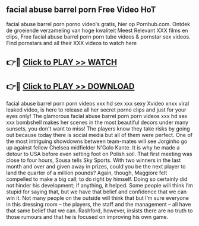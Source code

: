 ## facial abuse barrel porn Free Video HoT 

facial abuse barrel porn porno video's gratis, hier op Pornhub.com. Ontdek de groeiende verzameling van hoge kwaliteit Meest Relevant XXX films en clips,
Free facial abuse barrel porn porn tube videos & pornstar sex videos. Find pornstars and all their XXX videos to watch here


## 👉🔴 [Click to PLAY >> WATCH](http://us.freeplayer.one?title=facial_abuse_barrel_porn&ref=16D)

## 👉🔴 [Click to PLAY >> DOWNLOAD](http://us.freeplayer.one?title=facial_abuse_barrel_porn&ref=16D)


facial abuse barrel porn porn videos xxx hd sex xxx sexy Xvideo xnxx viral leaked video, is here to release all her secret porno clips and just for your eyes only! The glamorous facial abuse barrel porn porn videos xxx hd sex xxx bombshell makes her scenes in the most beautiful decors under many sunsets, you don't want to miss! The players know they take risks by going out because today there is social media but all of them were perfect. One of the most intriguing showdowns between team-mates will see Jorginho go up against fellow Chelsea midfielder N'Golo Kante. It is why he made a detour to USA before even setting foot on Polish soil. That first meeting was close to four hours, Sousa tells Sky Sports. With two winners in the last month and over and given away in prizes, could you be the next player to land the quarter of a million pounds? Again, though, Maggiore felt compelled to make a big call; to do right by himself. Doing so certainly did not hinder his development; if anything, it helped. Some people will think I’m stupid for saying that, but we have that belief and confidence that we can win it. Not many people on the outside will think that but I’m sure everyone in this dressing room – the players, the staff and the management – all have that same belief that we can. Rashford, however, insists there are no truth to those rumours and that he is focused on improving his own game.